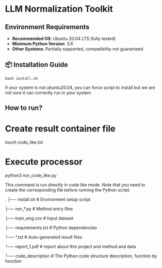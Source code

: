 
# LLM Normalization Toolkit

## Environment Requirements
- **Recommended OS**: Ubuntu 20.04 LTS (fully tested)
- **Minimum Python Version**: 3.6
- **Other Systems**: Partially supported, compatibility not guaranteed

## 📦 Installation Guide
    bash install.sh
if your system is not ubuntu20.04, you can force script to install but we are not sure it can correctly run in your system

## How to run?
# Create result container file
touch code_like.txt

# Execute processor
python3 nor_code_like.py


This command is run directly in code like mode. Note that you need to create the corresponding file before running the Python script.

.
├── install.sh             # Environment setup script

├── nor_*.py               # Method entry files

├── train_eng.csv          # Input dataset

├── requirements.txt       # Python dependencies

└── *.txt                  # Auto-generated result files

└── report_1.pdf           # report about this project and method and data

└── code_description       # The Python code structure description, function by function
